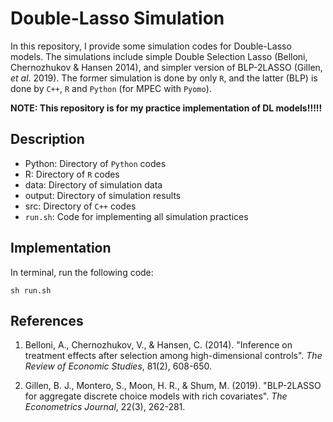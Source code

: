 # Double-Lasso Simulation

In this repository, I provide some simulation codes for Double-Lasso models. The simulations include simple Double Selection Lasso (Belloni, Chernozhukov & Hansen 2014), and simpler version of BLP-2LASSO (Gillen, *et al*. 2019). The former simulation is done by only `R`, and the latter (BLP) is done by `C++`, `R` and `Python` (for MPEC with `Pyomo`). 

**NOTE: This repository is for my practice implementation of DL models!!!!!**

## Description

- Python: Directory of `Python` codes
- R: Directory of `R` codes
- data: Directory of simulation data
- output: Directory of simulation results
- src: Directory of `C++` codes
- `run.sh`: Code for implementing all simulation practices

## Implementation

In terminal, run the following code:

```{sh}
sh run.sh
```

## References

1. Belloni, A., Chernozhukov, V., & Hansen, C. (2014). "Inference on treatment effects after selection among high-dimensional controls". *The Review of Economic Studies*, 81(2), 608-650.

2. Gillen, B. J., Montero, S., Moon, H. R., & Shum, M. (2019). "BLP-2LASSO for aggregate discrete choice models with rich covariates". *The Econometrics Journal*, 22(3), 262-281.
